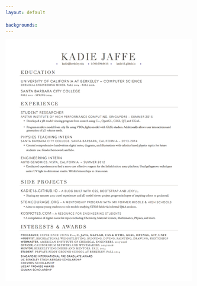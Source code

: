 ```yaml
---
layout: default

backgrounds: 
---
```


<div class="home">
    <img src = "https://raw.githubusercontent.com/kadie16/kadie16.github.io/newIndex/assets/images/resume/Kadie%20Jaffe%20Resume%20Fall%2015.jpg">

</div>
